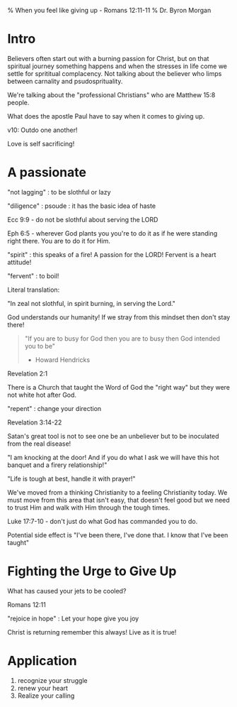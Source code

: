 % When you feel like giving up - Romans 12:11-11
% Dr. Byron Morgan

# Intro

Believers often start out with a burning passion for Christ, but on that
spiritual journey something happens and when the stresses in life come we
settle for sprititual complacency.  Not talking about the believer who limps
between carnality and psudosprituality.

We're talking about the "professional Christians" who are Matthew 15:8 people.

What does the apostle Paul have to say when it comes to giving up.

v10: Outdo one another!

Love is self sacrificing!

# A passionate

"not lagging"
: to be slothful or lazy

"diligence"
: psoude
: it has the basic idea of haste

Ecc 9:9 - do not be slothful about serving the LORD

Eph 6:5 - wherever God plants you you're to do it as if he were standing right
there. You are to do it for Him.

"spirit"
: this speaks of a fire! A passion for the LORD! Fervent is a heart attitude!

"fervent"
: to boil!

Literal translation:

"In zeal not slothful, in spirit burning, in serving the Lord."

God understands our humanity! If we stray from this mindset then don't stay
there! 

> "If you are to busy for God then you are to busy then God intended you to be"
> - Howard Hendricks

Revelation 2:1

There is a Church that taught the Word of God the "right way" but they were not
white hot after God.

"repent"
: change your direction

Revelation 3:14-22 

Satan's great tool is not to see one be an unbeliever but to be inoculated from
the real disease!

"I am knocking at the door! And if you do what I ask we will have this hot
banquet and a firery relationship!"

"Life is tough at best, handle it with prayer!"

We've moved from a thinking Christianity to a feeling Christianity today. We must 
move from this area that isn't easy, that doesn't feel good but we need to trust Him
and walk with Him through the tough times.

Luke 17:7-10 - don't just do what God has commanded you to do.

Potential side effect is "I've been there, I've done that. I know that I've
been taught"

# Fighting the Urge to Give Up

What has caused your jets to be cooled?

Romans 12:11

"rejoice in hope"
: Let your hope give you joy

Christ is returning remember this always! Live as it is true!

# Application

1. recognize your struggle
1. renew your heart
1. Realize your calling
